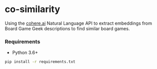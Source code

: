 # co-similarity
Using the [cohere.ai](https://cohere.ai/) Natural Language API to extract embeddings from Board Game Geek descriptions to find similar board games.

### Requirements
- Python 3.6+

```bash
pip install -r requirements.txt
```
